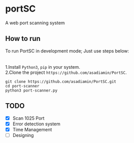 # portSC
A web port scanning system
## How to run
To run PortSC in development mode; Just use steps below:
<br />
<br />
<br />
1.Install `Python3`, `pip` in your system.
<br />
2.Clone the project `https://github.com/asadiamin/PortSC`.

```
git clone https://github.com/asadiamin/PortSC.git
cd port-scanner
python3 port-scanner.py
```
## TODO
- [x] Scan 1025 Port
- [x] Error detection system
- [x] Time Management
- [ ] Designing

